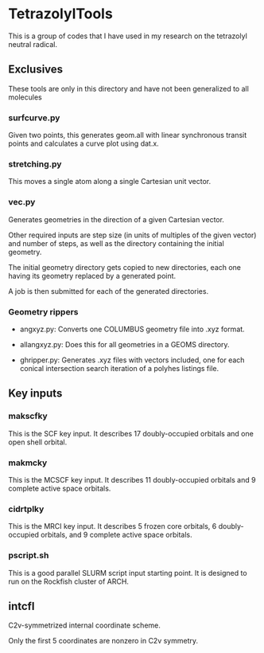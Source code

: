 # TetrazolylTools

This is a group of codes that I have used in my research on the tetrazolyl neutral radical.



## Exclusives

These tools are only in this directory and have not been generalized to all molecules



### surfcurve.py

Given two points, this generates geom.all with linear synchronous transit points and calculates a curve plot using dat.x.



### stretching.py

This moves a single atom along a single Cartesian unit vector.



### vec.py

Generates geometries in the direction of a given Cartesian vector.

Other required inputs are step size (in units of multiples of the given vector) and number of steps, as well as the directory containing the initial geometry.

The initial geometry directory gets copied to new directories, each one having its geometry replaced by a generated point.

A job is then submitted for each of the generated directories.



### Geometry rippers



* angxyz.py: Converts one COLUMBUS geometry file into .xyz format.

* allangxyz.py: Does this for all geometries in a GEOMS directory.

* ghripper.py: Generates .xyz files with vectors included, one for each conical intersection search iteration of a polyhes listings file.



## Key inputs



### makscfky

This is the SCF key input. It describes 17 doubly-occupied orbitals and one open shell orbital.



### makmcky

This is the MCSCF key input. It describes 11 doubly-occupied orbitals and 9 complete active space orbitals.



### cidrtplky

This is the MRCI key input. It describes 5 frozen core orbitals, 6 doubly-occupied orbitals, and 9 complete active space orbitals.



### pscript.sh

This is a good parallel SLURM script input starting point. It is designed to run on the Rockfish cluster of ARCH.



## intcfl

C2v-symmetrized internal coordinate scheme.

Only the first 5 coordinates are nonzero in C2v symmetry.

